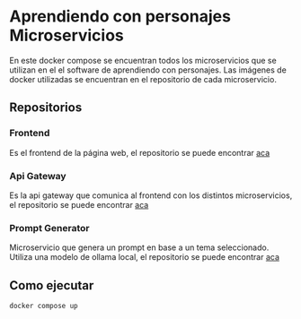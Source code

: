 # Aprendiendo con personajes Microservicios

En este docker compose se encuentran todos los microservicios que se utilizan en el el software de aprendiendo con personajes.
Las imágenes de docker utilizadas se encuentran en el repositorio de cada microservicio.

## Repositorios

### Frontend

Es el frontend de la página web, el repositorio se puede encontrar [aca](https://github.com/reels-automation/reels-automation-frontend-new)

### Api Gateway

Es la api gateway que comunica al frontend con los distintos microservicios, el repositorio se puede encontrar [aca](https://github.com/reels-automation/reels-automation-api-gateway-new)

### Prompt Generator

Microservicio que genera un prompt en base a un tema seleccionado. Utiliza una modelo de ollama local, el repositorio se puede encontrar [aca](https://github.com/reels-automation/reels-automation-prompt-generator)

## Como ejecutar

```bash
docker compose up
```
